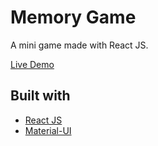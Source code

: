 # Memory Game

A mini game made with React JS.

[Live Demo](https://utoker.github.io/memory-game/)

## Built with

- [React JS](https://reactjs.org/)
- [Material-UI](https://www.npmjs.com/package/@material-ui/core)
